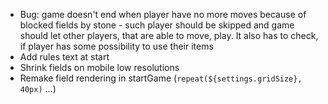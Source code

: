 - Bug: game doesn't end when player have no more moves because of blocked fields by stone - such player should be skipped and game should let other players, that are able to move, play. It also has to check, if player has some possibility to use their items
- Add rules text at start
- Shrink fields on mobile low resolutions
- Remake field rendering in startGame (`repeat(${settings.gridSize}, 40px)` ...)
